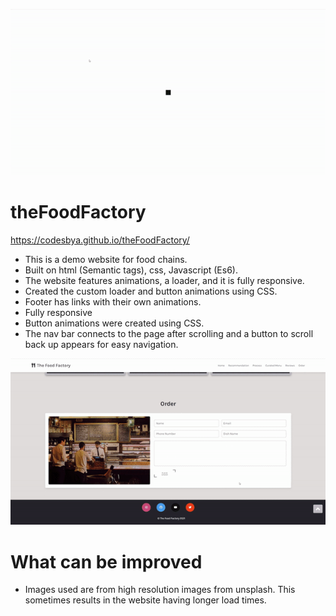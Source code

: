 ![Page load](https://github.com/CodesbyA/theFoodFactory/blob/c1489d8c104183a7ca9810a588713408acd91cf5/images/gif1.gif)

# theFoodFactory
https://codesbya.github.io/theFoodFactory/
- This is a demo website for food chains.
- Built on html (Semantic tags), css, Javascript (Es6).
- The website features animations, a loader, and it is fully responsive.
- Created the custom loader and button animations using CSS.
- Footer has links with their own animations.
- Fully responsive
- Button animations were created using CSS.
- The nav bar connects to the page after scrolling and a button to scroll back up appears for easy navigation. 

![Footer Animation](https://github.com/CodesbyA/theFoodFactory/blob/cf4aae6b41555c3b4e37b9a45b7ea746ee345c50/images/gif2.gif)

# What can be improved
- Images used are from high resolution images from unsplash. This sometimes results in the website having longer load times. 
